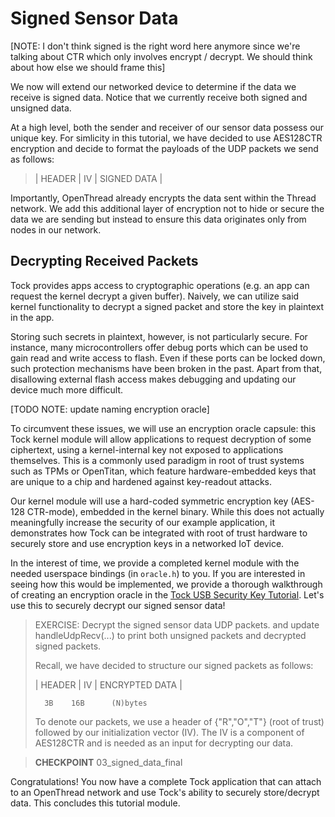 # Signed Sensor Data

[NOTE: I don't think signed is the right word here anymore since we're talking
about CTR which only involves encrypt / decrypt. We should think about how else
we should frame this]

We now will extend our networked device to determine if the data we receive is
signed data. Notice that we currently receive both signed and unsigned data.

At a high level, both the sender and receiver of our sensor data possess our
unique key. For simlicity in this tutorial, we have decided to use AES128CTR
encryption and decide to format the payloads of the UDP packets we send as
follows:

> | HEADER | IV | SIGNED DATA |

Importantly, OpenThread already encrypts the data sent within the Thread
network. We add this additional layer of encryption not to hide or secure the
data we are sending but instead to ensure this data originates only from nodes
in our network.

## Decrypting Received Packets

Tock provides apps access to cryptographic operations (e.g. an app can request
the kernel decrypt a given buffer). Naively, we can utilize said kernel
functionality to decrypt a signed packet and store the key in plaintext in the
app.

Storing such secrets in plaintext, however, is not particularly secure. For
instance, many microcontrollers offer debug ports which can be used to gain read
and write access to flash. Even if these ports can be locked down, such
protection mechanisms have been broken in the past. Apart from that, disallowing
external flash access makes debugging and updating our device much more
difficult.

[TODO NOTE: update naming encryption oracle]

To circumvent these issues, we will use an encryption oracle capsule: this
Tock kernel module will allow applications to request decryption of some
ciphertext, using a kernel-internal key not exposed to applications themselves.
This is a commonly used paradigm in root of trust systems such as TPMs or
OpenTitan, which feature hardware-embedded keys that are unique to a chip and
hardened against key-readout attacks.

Our kernel module will use a hard-coded symmetric encryption key (AES-128
CTR-mode), embedded in the kernel binary. While this does not actually
meaningfully increase the security of our example application, it demonstrates
how Tock can be integrated with root of trust hardware to securely store and use
encryption keys in a networked IoT device.

In the interest of time, we provide a completed kernel module with the needed
userspace bindings (in `oracle.h`) to you. If you are interested in seeing how this would 
be implemented, we provide a thorough walkthrough of creating an encryption
oracle in the [Tock USB Security Key Tutorial](../usb-security-key/key-hotp-oracle.md).
Let's use this to securely decrypt our signed sensor data!


> EXERCISE: Decrypt the signed sensor data UDP packets.
> and update handleUdpRecv(...) to print both unsigned
> packets and decrypted signed packets.
> 
> Recall, we have decided to structure our signed packets
> as follows:
>
>   | HEADER | IV | ENCRYPTED DATA | 
>
>       3B    16B      (N)bytes
>
> To denote our packets, we use a header of {"R","O","T"} 
> (root of trust) followed by our initialization vector (IV).
> The IV is a component of AES128CTR and is needed as an input
> for decrypting our data.

> **CHECKPOINT** 03_signed_data_final

Congratulations! You now have a complete Tock application that
can attach to an OpenThread network and use Tock's ability 
to securely store/decrypt data. This concludes this tutorial
module.
